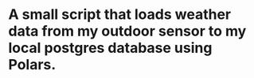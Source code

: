 # A small script that loads weather data from my outdoor sensor to my local postgres database using Polars.
